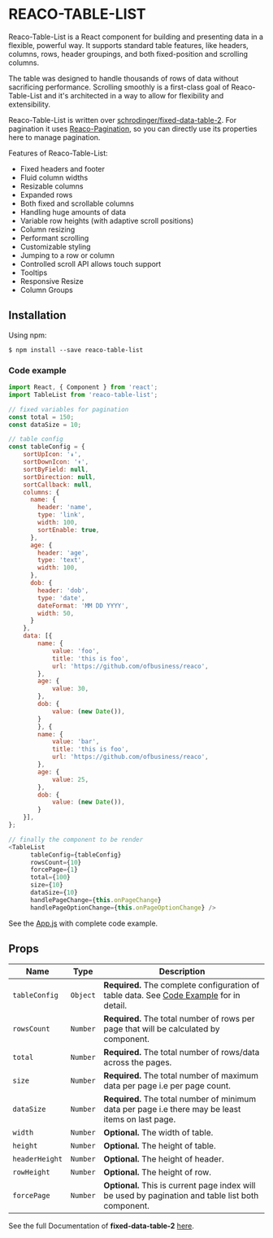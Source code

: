 # REACO-TABLE-LIST

Reaco-Table-List is a React component for building and presenting data in a flexible, powerful way. It supports standard table features, like headers, columns, rows, header groupings, and both fixed-position and scrolling columns.

The table was designed to handle thousands of rows of data without sacrificing performance. Scrolling smoothly is a first-class goal of Reaco-Table-List and it's architected in a way to allow for flexibility and extensibility.

Reaco-Table-List is written over [schrodinger/fixed-data-table-2](https://github.com/schrodinger/fixed-data-table-2).
For pagination it uses [Reaco-Pagination](https://github.com/ofbusiness/reaco/tree/master/src/components/pagination), so you can directly use its properties here to manage pagination.

Features of Reaco-Table-List:
* Fixed headers and footer
* Fluid column widths
* Resizable columns
* Expanded rows
* Both fixed and scrollable columns
* Handling huge amounts of data
* Variable row heights (with adaptive scroll positions)
* Column resizing
* Performant scrolling
* Customizable styling
* Jumping to a row or column
* Controlled scroll API allows touch support
* Tooltips
* Responsive Resize
* Column Groups

## Installation

Using npm:
```shell
$ npm install --save reaco-table-list
```

### Code example

```javascript
import React, { Component } from 'react';
import TableList from 'reaco-table-list';

// fixed variables for pagination
const total = 150;
const dataSize = 10;

// table config 
const tableConfig = {
    sortUpIcon: '↡',
    sortDownIcon: '↟',
    sortByField: null,
    sortDirection: null,
    sortCallback: null,
    columns: {
      name: {
        header: 'name',
        type: 'link',
        width: 100,
        sortEnable: true,
      },
      age: {
        header: 'age',
        type: 'text',
        width: 100,
      },
      dob: {
        header: 'dob',
        type: 'date',
        dateFormat: 'MM DD YYYY',
        width: 50,
      }
    },
    data: [{
        name: {
            value: 'foo',
            title: 'this is foo',
            url: 'https://github.com/ofbusiness/reaco',
        },
        age: {
            value: 30,
        },
        dob: {
            value: (new Date()),
        }
        }, {
        name: {
            value: 'bar',
            title: 'this is foo',
            url: 'https://github.com/ofbusiness/reaco',
        },
        age: {
            value: 25,
        },
        dob: {
            value: (new Date()),
        }
    }],
};

// finally the component to be render
<TableList 
      tableConfig={tableConfig} 
      rowsCount={10} 
      forcePage={1}
      total={100} 
      size={10} 
      dataSize={10}
      handlePageChange={this.onPageChange}
      handlePageOptionChange={this.onPageOptionChange} />
```

See the [App.js](https://github.com/ofbusiness/reaco/blob/master/README.md) with complete code example.

## Props
| Name                          | Type        | Description                                                                             |
| ---                           | ---         | ---                                                     
| `tableConfig`                 | `Object`    | **Required.** The complete configuration of table data. See [Code Example](#code-example) for in detail.
| `rowsCount`                   | `Number`    | **Required.** The total number of rows per page that will be calculated by component.  
| `total`                       | `Number`    | **Required.** The total number of rows/data across the pages.
| `size`                        | `Number`    | **Required.** The total number of maximum data per page i.e per page count.
| `dataSize`                    | `Number`    | **Required.** The total number of minimum data per page i.e there may be least items on last page.
| `width`                       | `Number`    | **Optional.** The width of table.  
| `height`                      | `Number`    | **Optional.** The height of table. 
| `headerHeight`                | `Number`    | **Optional.** The height of header. 
| `rowHeight`                   | `Number`    | **Optional.** The height of row.  
| `forcePage`                   | `Number`    | **Optional.** This is current page index will be used by pagination and table list both component.

See the full Documentation of **fixed-data-table-2** [here](https://github.com/schrodinger/fixed-data-table-2).